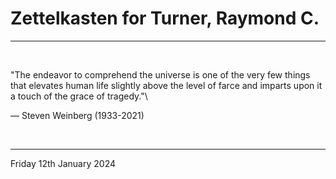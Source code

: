 # Zettelkasten for Turner, Raymond C.

---

</br>

"The endeavor to comprehend the universe is one of the very few things that elevates human life slightly above the level of farce and imparts upon it a touch of the grace of tragedy."\

  ― Steven Weinberg (1933-2021)
  
</br>

---
Friday 12th January 2024
